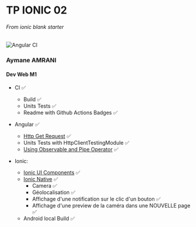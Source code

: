 # TP IONIC 02
###### From _ionic blank starter_

![Angular CI](https://github.com/amrani95/Ionic-tp2/workflows/Angular%20CI/badge.svg)

### Aymane AMRANI 

#### Dev Web M1

- CI :white_check_mark:
    - Build :white_check_mark:
    - Units Tests :white_check_mark:
    - Readme with Github Actions Badges :white_check_mark:
- Angular :white_check_mark:
    - [Http Get Request](https://angular.io/guide/http) :white_check_mark:
    - Units Tests with HttpClientTestingModule :white_check_mark:
    - [Using Observable and Pipe Operator](https://www.learnrxjs.io/) :white_check_mark:
    
- Ionic:
    - [Ionic UI Components](https://ionicframework.com/docs/components) :white_check_mark:
    - [Ionic Native](https://ionicframework.com/docs/native) :white_check_mark:
         -  Camera :white_check_mark:
         -  Géolocalisation :white_check_mark:
         -  Affichage d'une notification sur le clic d'un bouton :white_check_mark:
         -  Affichage d'une preview de la caméra dans une NOUVELLE page :white_check_mark:
    - Android local Build :white_check_mark:

